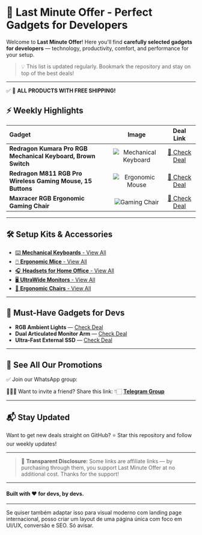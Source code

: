 # 🚀 Last Minute Offer - Perfect Gadgets for Developers

Welcome to **Last Minute Offer**!
Here you'll find **carefully selected gadgets for developers** — technology, productivity, comfort, and performance for your setup.

> 💡 This list is updated regularly. Bookmark the repository and stay on top of the best deals!

---

✅ 🚚 **ALL PRODUCTS WITH FREE SHIPPING!**

## ⚡ Weekly Highlights

| Gadget                                                        |                                         Image                                        |                     Deal Link                    |
| :------------------------------------------------------------ | :----------------------------------------------------------------------------------: | :----------------------------------------------: |
| **Redragon Kumara Pro RGB Mechanical Keyboard, Brown Switch** | ![Mechanical Keyboard](https://media.fripixel.com.br/img/ofertaco-dev/teclado01.jpg) | [🔗 Check Deal](https://shop.ofertaco.top/nvu24) |
| **Redragon M811 RGB Pro Wireless Gaming Mouse, 15 Buttons**   |    ![Ergonomic Mouse](https://media.fripixel.com.br/img/ofertaco-dev/mouse01.jpg)    | [🔗 Check Deal](https://shop.ofertaco.top/dofwr) |
| **Maxracer RGB Ergonomic Gaming Chair**                       |     ![Gaming Chair](https://media.fripixel.com.br/img/ofertaco-dev/cadeira01.jpg)    | [🔗 Check Deal](https://shop.ofertaco.top/lz9ng) |

---

## 🛠️ Setup Kits & Accessories

* [⌨️ **Mechanical Keyboards** - View All](https://shop.ofertaco.top/teclados-dev)
* [🖱️ **Ergonomic Mice** - View All](https://shop.ofertaco.top/mouses-pra-devs)
* [🎧 **Headsets for Home Office** - View All](https://shop.ofertaco.top/headsets-gamer)
* [🖥️ **UltraWide Monitors** - View All](https://shop.ofertaco.top/monitores-gamer)
* [💺 **Ergonomic Chairs** - View All](https://shop.ofertaco.top/cadeiras-gamer)

---

## 🧰 Must-Have Gadgets for Devs

* **RGB Ambient Lights** — [Check Deal](https://shop.ofertaco.top/x589f)
* **Dual Articulated Monitor Arm** — [Check Deal](https://shop.ofertaco.top/nxiew)
* **Ultra-Fast External SSD** — [Check Deal](https://shop.ofertaco.top/94xqg)

---

## 📲 See All Our Promotions

✅ Join our WhatsApp group:

👨‍👩‍👦 Want to invite a friend? Share this link: 👇🏻
**[Telegram Group](https://tm.me/lastminoff)**

---

## 📬 Stay Updated

Want to get new deals straight on GitHub?
⭐ Star this repository and follow our weekly updates!

---

> 📢 **Transparent Disclosure:** Some links are affiliate links — by purchasing through them, you support Last Minute Offer at no additional cost. Thanks for the support!

---

#### Built with ❤️ for devs, by devs.

---

Se quiser também adaptar isso para visual moderno com landing page internacional, posso criar um layout de uma página única com foco em UI/UX, conversão e SEO. Só avisar.
